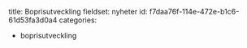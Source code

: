 title: Boprisutveckling
fieldset: nyheter
id: f7daa76f-114e-472e-b1c6-61d53fa3d0a4
categories:
  - boprisutveckling
